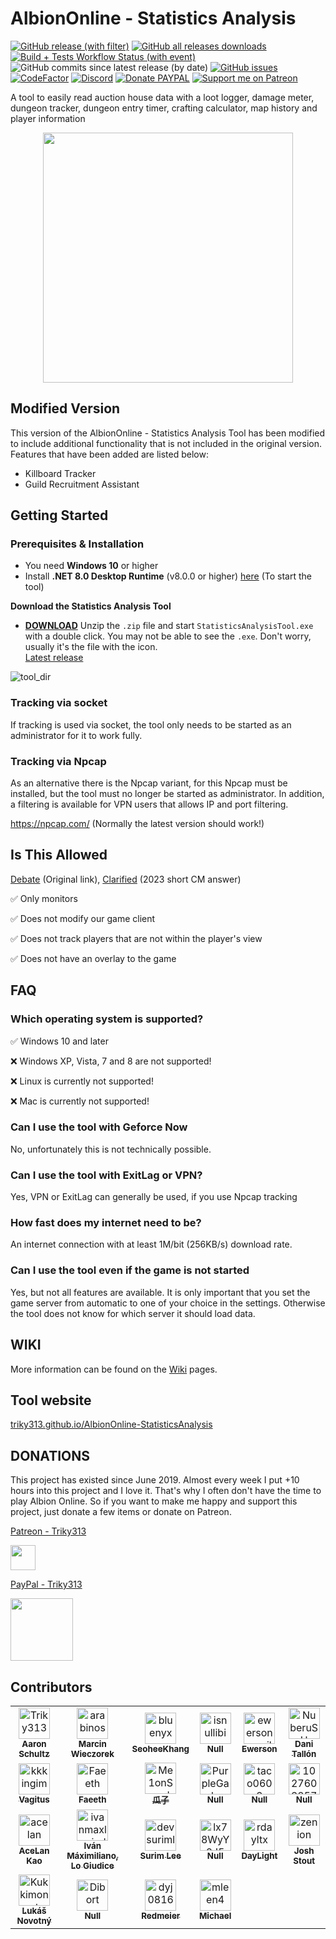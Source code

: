 AlbionOnline - Statistics Analysis
===================
[![GitHub release (with filter)](https://img.shields.io/github/v/release/Triky313/AlbionOnline-StatisticsAnalysis?style=for-the-badge&labelColor=1E2126&color=0C637F)](https://github.com/Triky313/AlbionOnline-StatisticsAnalysis/releases)
[![GitHub all releases downloads](https://img.shields.io/github/downloads/Triky313/AlbionOnline-StatisticsAnalysis/total?style=for-the-badge&labelColor=1E2126&color=EF476F)
](https://github.com/Triky313/AlbionOnline-StatisticsAnalysis/releases)
[![Build + Tests Workflow Status (with event)](https://img.shields.io/github/actions/workflow/status/Triky313/AlbionOnline-StatisticsAnalysis/pr-build-and-unit-tests.yml?style=for-the-badge&label=%F0%9F%9B%A0%EF%B8%8F%20Build%20%2B%20Unit%20tests&labelColor=1E2126&color=09C3A5)](https://github.com/Triky313/AlbionOnline-StatisticsAnalysis/actions/workflows/pr-build-and-unit-tests.yml)
![GitHub commits since latest release (by date)](https://img.shields.io/github/commits-since/Triky313/AlbionOnline-StatisticsAnalysis/latest?style=for-the-badge&labelColor=1E2126&color=09C3A5)
[![GitHub issues](https://img.shields.io/github/issues/Triky313/AlbionOnline-StatisticsAnalysis?style=for-the-badge&labelColor=1E2126&color=FBAF69)](https://github.com/Triky313/AlbionOnline-StatisticsAnalysis/issues)
[![CodeFactor](https://www.codefactor.io/repository/github/triky313/albiononline-statisticsanalysis/badge/main?style=for-the-badge&labelColor=1E2126&color=0CB0A9)](https://www.codefactor.io/repository/github/triky313/albiononline-statisticsanalysis/overview/main)
[![Discord](https://img.shields.io/discord/772406813438115891?style=for-the-badge&logo=discord&logoColor=7289da&label=discord&labelColor=1E2126&color=7289da)](https://discord.gg/Wv5RWehbrU)
[![Donate PAYPAL](https://img.shields.io/badge/paypal-donate-1e477a?style=for-the-badge&labelColor=1E2126&color=1e477a)](https://www.paypal.com/donate/?hosted_button_id=N6T3CWXYNGHKC)
[![Support me on Patreon](https://img.shields.io/endpoint.svg?url=https%3A%2F%2Fshieldsio-patreon.vercel.app%2Fapi%3Fusername%3DTriky313%26type%3Dpatrons&style=for-the-badge)](https://patreon.com/Triky313)

A tool to easily read auction house data with a loot logger, damage meter, dungeon tracker, dungeon entry timer, crafting calculator, map history and player information

<p align="center" align='right'>
  <img src="https://user-images.githubusercontent.com/14247773/147143464-c36d0cba-dddb-4b34-bd2e-11e3f65e3289.png" data-canonical-src="https://user-images.githubusercontent.com/14247773/147143464-c36d0cba-dddb-4b34-bd2e-11e3f65e3289.png" width="400" height="400" />
</p>

## Modified Version
This version of the AlbionOnline - Statistics Analysis Tool has been modified to include additional functionality that is not included in the original version. Features that have been added are listed below:
- Killboard Tracker
- Guild Recruitment Assistant

## Getting Started

### Prerequisites & Installation
- You need **Windows 10** or higher
- Install **.NET 8.0 Desktop Runtime** (v8.0.0 or higher) [here](https://dotnet.microsoft.com/en-us/download/dotnet/thank-you/runtime-desktop-8.0.0-windows-x64-installer) (To start the tool)

**Download the Statistics Analysis Tool**
- [**DOWNLOAD**](https://github.com/Triky313/AlbionOnline-StatisticsAnalysis/releases/download/v7.5.3/StatisticsAnalysis-AlbionOnline-v7.5.3-x64.zip)
Unzip the `.zip` file and start `StatisticsAnalysisTool.exe` with a double click. You may not be able to see the `.exe`. Don't worry, usually it's the file with the icon.  
[Latest release](https://github.com/Triky313/AlbionOnline-StatisticsAnalysis/releases/latest)

![tool_dir](https://user-images.githubusercontent.com/14247773/170473306-4dcc629e-384e-41b2-ada8-657cabe1b472.png)


### Tracking via socket
If tracking is used via socket, the tool only needs to be started as an administrator for it to work fully.

### Tracking via Npcap
As an alternative there is the Npcap variant, for this Npcap must be installed, but the tool must no longer be started as administrator.
In addition, a filtering is available for VPN users that allows IP and port filtering.

https://npcap.com/ (Normally the latest version should work!)

## Is This Allowed
[Debate](https://forum.albiononline.com/index.php/Thread/124819-Regarding-3rd-Party-Software-and-Network-Traffic-aka-do-not-cheat-Update-16-45-U/) (Original link),  [Clarified](https://forum.albiononline.com/index.php/Thread/153238-DPS-METER/#:~:text=As%20noted%20on%20the%20GitHub,to%20use%20it%20without%20concern.) (2023 short CM answer)  

✅ Only monitors

✅ Does not modify our game client

✅ Does not track players that are not within the player's view

✅ Does not have an overlay to the game

## FAQ
### Which operating system is supported?
✅ Windows 10 and later

❌ Windows XP, Vista, 7 and 8 are not supported!

❌ Linux is currently not supported!

❌ Mac is currently not supported!

### Can I use the tool with Geforce Now
No, unfortunately this is not technically possible.

### Can I use the tool with ExitLag or VPN?
Yes, VPN or ExitLag can generally be used, if you use Npcap tracking

### How fast does my internet need to be?
An internet connection with at least 1M/bit (256KB/s) download rate.

### Can I use the tool even if the game is not started
Yes, but not all features are available. 
It is only important that you set the game server from automatic to one of your choice in the settings. Otherwise the tool does not know for which server it should load data.

## WIKI
More information can be found on the [Wiki](https://github.com/Triky313/AlbionOnline-StatisticsAnalysis/wiki) pages.

## Tool website
[triky313.github.io/AlbionOnline-StatisticsAnalysis](https://triky313.github.io/AlbionOnline-StatisticsAnalysis/)

## DONATIONS
This project has existed since June 2019. Almost every week I put +10 hours into this project and I love it. That's why I often don't have the time to play Albion Online. So if you want to make me happy and support this project, just donate a few items or donate on Patreon.

[Patreon - Triky313](https://www.patreon.com/triky313)

<img src="https://user-images.githubusercontent.com/14247773/166248069-3211a206-b475-4e83-860b-e5c51b9554bf.png" data-canonical-src="https://www.patreon.com/triky313" width="40" height="40" />

[PayPal - Triky313](https://www.paypal.com/donate/?hosted_button_id=N6T3CWXYNGHKC)

<img src="https://user-images.githubusercontent.com/14247773/201472890-33a0ed70-7ef8-4804-aa84-46f0a84f3168.png" width="100" height="100" />

## Contributors
<!-- readme: contributors -start -->
<table>
<tr>
    <td align="center">
        <a href="https://github.com/Triky313">
            <img src="https://avatars.githubusercontent.com/u/14247773?v=4" width="50;" alt="Triky313"/>
            <br />
            <sub><b>Aaron Schultz</b></sub>
        </a>
    </td>
    <td align="center">
        <a href="https://github.com/arabinos">
            <img src="https://avatars.githubusercontent.com/u/115917138?v=4" width="50;" alt="arabinos"/>
            <br />
            <sub><b>Marcin Wieczorek</b></sub>
        </a>
    </td>
    <td align="center">
        <a href="https://github.com/bluenyx">
            <img src="https://avatars.githubusercontent.com/u/96876?v=4" width="50;" alt="bluenyx"/>
            <br />
            <sub><b>SeoheeKhang</b></sub>
        </a>
    </td>
    <td align="center">
        <a href="https://github.com/isnullibi">
            <img src="https://avatars.githubusercontent.com/u/100205074?v=4" width="50;" alt="isnullibi"/>
            <br />
            <sub><b>Null</b></sub>
        </a>
    </td>
    <td align="center">
        <a href="https://github.com/ewersonmssilva">
            <img src="https://avatars.githubusercontent.com/u/26557729?v=4" width="50;" alt="ewersonmssilva"/>
            <br />
            <sub><b>Ewerson</b></sub>
        </a>
    </td>
    <td align="center">
        <a href="https://github.com/NuberuSH">
            <img src="https://avatars.githubusercontent.com/u/45773746?v=4" width="50;" alt="NuberuSH"/>
            <br />
            <sub><b>Dani Tallón</b></sub>
        </a>
    </td></tr>
<tr>
    <td align="center">
        <a href="https://github.com/kkkingim">
            <img src="https://avatars.githubusercontent.com/u/22095496?v=4" width="50;" alt="kkkingim"/>
            <br />
            <sub><b>Vagitus</b></sub>
        </a>
    </td>
    <td align="center">
        <a href="https://github.com/Faeeth">
            <img src="https://avatars.githubusercontent.com/u/37340968?v=4" width="50;" alt="Faeeth"/>
            <br />
            <sub><b>Faeeth</b></sub>
        </a>
    </td>
    <td align="center">
        <a href="https://github.com/Me1onSeed">
            <img src="https://avatars.githubusercontent.com/u/81557800?v=4" width="50;" alt="Me1onSeed"/>
            <br />
            <sub><b>瓜子</b></sub>
        </a>
    </td>
    <td align="center">
        <a href="https://github.com/PurpleGale">
            <img src="https://avatars.githubusercontent.com/u/90148755?v=4" width="50;" alt="PurpleGale"/>
            <br />
            <sub><b>Null</b></sub>
        </a>
    </td>
    <td align="center">
        <a href="https://github.com/taco0603">
            <img src="https://avatars.githubusercontent.com/u/19679024?v=4" width="50;" alt="taco0603"/>
            <br />
            <sub><b>Null</b></sub>
        </a>
    </td>
    <td align="center">
        <a href="https://github.com/1027603857">
            <img src="https://avatars.githubusercontent.com/u/38471268?v=4" width="50;" alt="1027603857"/>
            <br />
            <sub><b>Null</b></sub>
        </a>
    </td></tr>
<tr>
    <td align="center">
        <a href="https://github.com/acelan">
            <img src="https://avatars.githubusercontent.com/u/71646?v=4" width="50;" alt="acelan"/>
            <br />
            <sub><b>AceLan Kao</b></sub>
        </a>
    </td>
    <td align="center">
        <a href="https://github.com/ivanmaxlogiudice">
            <img src="https://avatars.githubusercontent.com/u/3275920?v=4" width="50;" alt="ivanmaxlogiudice"/>
            <br />
            <sub><b>Iván Máximiliano, Lo Giudice</b></sub>
        </a>
    </td>
    <td align="center">
        <a href="https://github.com/devsurimlee">
            <img src="https://avatars.githubusercontent.com/u/53467957?v=4" width="50;" alt="devsurimlee"/>
            <br />
            <sub><b>Surim Lee</b></sub>
        </a>
    </td>
    <td align="center">
        <a href="https://github.com/lx78WyY0J5">
            <img src="https://avatars.githubusercontent.com/u/84735589?v=4" width="50;" alt="lx78WyY0J5"/>
            <br />
            <sub><b>Null</b></sub>
        </a>
    </td>
    <td align="center">
        <a href="https://github.com/rdayltx">
            <img src="https://avatars.githubusercontent.com/u/82792422?v=4" width="50;" alt="rdayltx"/>
            <br />
            <sub><b>DayLight</b></sub>
        </a>
    </td>
    <td align="center">
        <a href="https://github.com/zenion">
            <img src="https://avatars.githubusercontent.com/u/4081449?v=4" width="50;" alt="zenion"/>
            <br />
            <sub><b>Josh Stout</b></sub>
        </a>
    </td></tr>
<tr>
    <td align="center">
        <a href="https://github.com/Kukkimonsuta">
            <img src="https://avatars.githubusercontent.com/u/737093?v=4" width="50;" alt="Kukkimonsuta"/>
            <br />
            <sub><b>Lukáš Novotný</b></sub>
        </a>
    </td>
    <td align="center">
        <a href="https://github.com/Dibort">
            <img src="https://avatars.githubusercontent.com/u/7732931?v=4" width="50;" alt="Dibort"/>
            <br />
            <sub><b>Null</b></sub>
        </a>
    </td>
    <td align="center">
        <a href="https://github.com/dyj0816">
            <img src="https://avatars.githubusercontent.com/u/40786887?v=4" width="50;" alt="dyj0816"/>
            <br />
            <sub><b>Redmeier</b></sub>
        </a>
    </td>
    <td align="center">
        <a href="https://github.com/mleen4">
            <img src="https://avatars.githubusercontent.com/u/63968148?v=4" width="50;" alt="mleen4"/>
            <br />
            <sub><b>Michael</b></sub>
        </a>
    </td></tr>
</table>
<!-- readme: contributors -end -->
